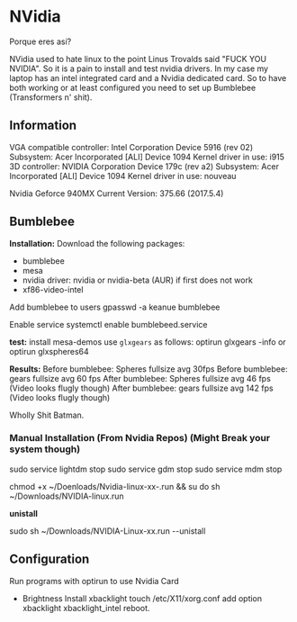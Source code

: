 # NVidia 
Porque eres asi?

NVidia used to hate linux to the point Linus Trovalds said "FUCK YOU NVIDIA". So it is a pain to install and test nvidia drivers. 
In my case my laptop has an intel integrated card and a Nvidia dedicated card. So to have both working or at least configured you need to set up Bumblebee (Transformers n' shit).

## Information

VGA compatible controller: Intel Corporation Device 5916 (rev 02)
        Subsystem: Acer Incorporated [ALI] Device 1094
        Kernel driver in use: i915
3D controller: NVIDIA Corporation Device 179c (rev a2)
        Subsystem: Acer Incorporated [ALI] Device 1094
        Kernel driver in use: nouveau

Nvidia Geforce 940MX 
	Current Version: 375.66 (2017.5.4)

## Bumblebee
__Installation:__
Download the following packages:
* bumblebee
* mesa
* nvidia driver:
	nvidia or nvidia-beta (AUR) if first does not work
* xf86-video-intel

Add bumblebee to users
gpasswd -a keanue bumblebee

Enable service
systemctl enable bumblebeed.service

__test:__
install mesa-demos
use `glxgears` as follows: optirun glxgears -info
or optirun glxspheres64

__Results:__
Before bumblebee: Spheres fullsize avg 30fps
Before bumblebee: gears fullsize avg 60 fps
After bumblebee: Spheres fullsize avg 46 fps (Video looks flugly though)
After bumblebee: gears fullsize avg 142 fps (Video looks flugly though)

Wholly Shit Batman.

### Manual Installation (From Nvidia Repos) (Might Break your system though)
sudo service lightdm stop
sudo service gdm stop
sudo service mdm stop

chmod +x ~/Doenloads/Nvidia-linux-xx-.run && su
do sh ~/Downloads/NVIDIA-linux.run

__unistall__

sudo sh ~/Downloads/NVIDIA-Linux-xx.run --unistall

## Configuration

Run programs with optirun to use Nvidia Card

* Brightness
Install xbacklight
touch /etc/X11/xorg.conf
add option xbacklight xbacklight_intel
reboot.
